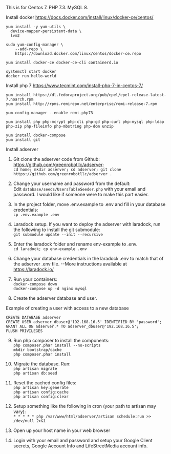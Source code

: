 This is for Centos 7. PHP 7.3. MySQL 8.

Install docker
https://docs.docker.com/install/linux/docker-ce/centos/

```
yum install -y yum-utils \
  device-mapper-persistent-data \
  lvm2

sudo yum-config-manager \
    --add-repo \
    https://download.docker.com/linux/centos/docker-ce.repo

yum install docker-ce docker-ce-cli containerd.io

systemctl start docker
docker run hello-world

```

Install php 7
https://www.tecmint.com/install-php-7-in-centos-7/

```
yum install https://dl.fedoraproject.org/pub/epel/epel-release-latest-7.noarch.rpm
yum install http://rpms.remirepo.net/enterprise/remi-release-7.rpm

yum-config-manager --enable remi-php73

yum install php php-mcrypt php-cli php-gd php-curl php-mysql php-ldap php-zip php-fileinfo php-mbstring php-dom unzip

yum install docker-compose
yum install git
```




Install adserver
1. Git clone the adserver code from Github: https://github.com/greenrobotllc/adserver:  
`cd home; mkdir adserver; cd adserver; git clone https://github.com/greenrobotllc/adserver .`

2. Change your username and password from the default:  
Edit `database/seeds/UsersTableSeeder.php` with your email and password. I would like if someone were to make this part easier.

3. In the project folder, move .env.example to .env and fill in your database credentials:  
`cp .env.example .env`  

4. Laradock setup. If you want to deploy the adserver with laradock, run the following to install the git submodule:  
`git submodule update --init --recursive`  

5. Enter the laradock folder and rename env-example to .env.  
`cd laradock; cp env-example .env`  

6. Change your database credentials in the laradock .env to match that of the adserver .env file.
--More instructions available at https://laradock.io/

7. Run your containers:  
`docker-compose down`  
`docker-compose up -d nginx mysql`  

8. Create the adserver database and user.


Example of creating a user with access to a new database
```
CREATE DATABASE adserver
CREATE USER adserver_dbuser@'192.168.16.5' IDENTIFIED BY 'password';
GRANT ALL ON adserver.* TO adserver_dbuser@'192.168.16.5';
FLUSH PRIVILEGES
```

9. Run php composer to install the components:  
`php composer.phar install --no-scripts`  
`mkdir bootstrap/cache`  
`php composer.phar install`  

10. Migrate the database. Run:  
`php artisan migrate`  
`php artisan db:seed`  


11. Reset the cached config files:  
`php artisan key:generate`  
`php artisan config:cache`  
`php artisan config:clear`  



12. Setup something like the following in cron (your path to artisan may vary):  
`* * * * * php /var/www/html/adserver/artisan schedule:run >> /dev/null 2>&1`

13. Open up your host name in your web browser

14. Login with your email and password and setup your Google Client secrets, Google Account Info and LifeStreetMedia account info.
